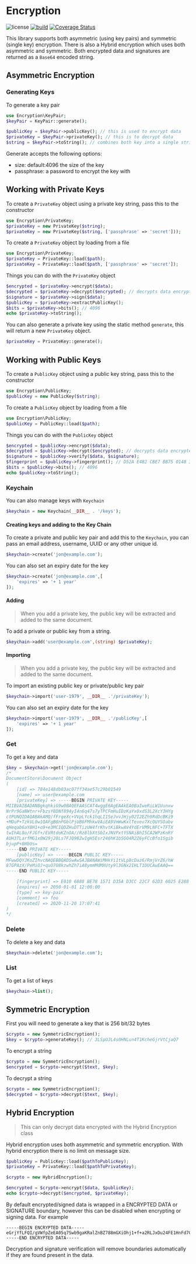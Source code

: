 # Encryption

![license](https://img.shields.io/badge/license-MIT-brightGreen.svg)
[![build](https://github.com/jamielsharief/encryption/workflows/CI/badge.svg)](https://github.com/jamielsharief/encryption/actions)
[![Coverage Status](https://coveralls.io/repos/github/jamielsharief/encryption/badge.svg?branch=master)](https://coveralls.io/github/jamielsharief/encryption?branch=master)

This library supports both asymmetric (using key pairs) and symmetric (single key) encryption. There is also a Hybrid encryption which uses both asymmetric and symmetric. Both encrypted data and signatures are returned as a `Base64` encoded string.

## Asymmetric Encryption

### Generating Keys

To generate a key pair

```php
use Encryption\KeyPair;
$keyPair = KeyPair::generate();

$publicKey = $keyPair->publicKey(); // this is used to encrypt data
$privateKey = $keyPair->privateKey(); // this is to decrypt data
$string = $keyPair->toString(); // combines both key into a single string
```

Generate accepts the following options:

- size: default:4096 the size of the key
- passphrase: a password to encrypt the key with

## Working with Private Keys

To create a `PrivateKey` object using a private key string, pass this to the constructor

```php
use Encryption\PrivateKey;
$privateKey = new PrivateKey($string);
$privateKey = new PrivateKey($string, ['passphrase' => 'secret']));
```

To create a `PrivateKey` object by loading from a file

```php
use Encryption\PrivateKey;
$privateKey = PrivateKey::load($path);
$privateKey = PrivateKey::load($path, ['passphrase' => 'secret']);
```

Things you can do with the `PrivateKey` object

```php
$encrypted = $privateKey->encrypt($data);
$decrypted = $privateKey->decrypt($encrypted); // decrypts data encrypted by public key
$signature = $privateKey->sign($data);
$publicKey = $privateKey->extractPublicKey();
$bits = $privateKey->bits(); // 4096
echo $privateKey->toString();
```

You can also generate a private key using the static method `generate`, this will return a new `PrivateKey` object.

```php
$privateKey = PrivateKey::generate();
```

## Working with Public Keys

To create a `PublicKey` object using a public key string, pass this to the constructor

```php
use Encryption\PublicKey;
$publicKey = new PublicKey($string);
```

To create a `PublicKey` object by loading from a file

```php
use Encryption\PublicKey;
$publicKey = PublicKey::load($path);
```

Things you can do with the `PublicKey` object

```php
$encrypted = $publicKey->encrypt($data);
$decrypted = $publicKey->decrypt($encrypted); // decrypts data encrypted by private key
$signature = $publicKey->verify($data, $signature);
$fingerprint = $publicKey->fingerprint(); // D52A E482 CBE7 BB75 0148 3851 93A3 910A 0719 994D
$bits = $publicKey->bits(); // 4096
echo $publicKey->toString();
```

### Keychain

You can also manage keys with `Keychain`

```php
$keychain = new Keychain(__DIR__ . '/keys');
```

#### Creating keys and adding to the Key Chain

To create a private and public key pair and add this to the `Keychain`, you can pass an
email address, username, UUID or any other unique id.

```php
$keychain->create('jon@example.com');
```

You can also set an expiry date for the key

```php
$keychain->create('jon@example.com',[
    'expires' => '+ 1 year'
]);
```

#### Adding

> When you add a private key, the public key will be extracted and added to the same document.

To add a private or public key from a string.

```php
$keychain->add('user@example.com',(string) $privateKey);
```

#### Importing

> When you add a private key, the public key will be extracted and added to the same document.

To import an existing public key or private/public key pair

```php
$keychain->import('user-1979', __DIR__ .'/privateKey');
```

You can also set an expiry date for the key

```php
$keychain->import('user-1979', __DIR__ .'/publicKey',[
    'expires' => '+ 1 year'
]);
```

### Get

To get a key and data

```php
$key = $keychain->get('jon@example.com');
/*
DocumentStore\Document Object
(
    [id] => 784e148db03ac07ff34ae57c29b01549
    [name] => user@example.com
    [privateKey] => -----BEGIN PRIVATE KEY-----
MIIBVAIBADANBgkqhkiG9w0BAQEFAASCAT4wggE6AgEAAkEA0BaIweRiLW1Uunxw
NrPr9GaNWtnr+FbzsY8DNf894yI4n6q47s7yTPCFmHuIDzKaYx0xdS3L2XcY3HYg
ctPUNQIDAQABAkAMQ/fFrgeXc+VVpLYck1hqLI1SeJvvJHjy02I2EZh9RdDcBKi9
+MOuP+TzkVL0w1QAFgB8nPGblPjUB6FMhkwVAiEA9VmWwKxlTevev7XcOUYSOabv
qHeqab6aY8H1+o9+e3MCIQDZHuDTTizUW4frKhvtKiBkwAV4YdErVM9LNFC+TFTX
twIhAL8o/FJGf+/EVRtdoKZnOA//Rz8lbXtSbIxJNVPxtYSNAiBhI5CA2WPzKnRY
AUH3TLarfMG1x0W29j28Ls7FJQ98ZwIgH5Esr246hK1bSGO4R2Z6yFCcBfo1Sgib
bjupP+8HbUs=
-----END PRIVATE KEY-----
    [publicKey] => -----BEGIN PUBLIC KEY-----
MFwwDQYJKoZIhvcNAQEBBQADSwAwSAJBANAWiMHkYi1tVLp8cDaz6/RmjVrZ6/hW
87GPAzX/PeMiOJ+quO7O8kzwhZh7iA8ymmMdMXUty9l3GNx2IHLT1DUCAwEAAQ==
-----END PUBLIC KEY-----

    [fingerprint] => E010 6888 BE78 1571 D35A D3CC 22C7 62D3 6025 E288
    [expires] => 2050-01-01 12:00:00
    [type] => key-pair
    [comment] => foo
    [created] => 2020-11-20 17:07:41
)
*/
```

### Delete

To delete a key and data

```php
$keychain->delete('jon@example.com');
```

### List

To get a list of keys

```php
$keychain->list();
```

## Symmetric Encryption

First you will need to generate a key that is 256 bit/32 bytes

```php
$crypto = new SymmetricEncryption();
$key = $crypto->generateKey(); // 3LSpUJL4s0HNLun4T1KcheGjrVtCjaQ7
```

To encrypt a string

```php
$crypto = new SymmetricEncryption();
$encrypted = $crypto->encrypt($text, $key);
```

To decrypt a string

```php
$crypto = new SymmetricEncryption();
$decrypted = $crypto->decrypt($text, $key);
```

## Hybrid Encryption

> This can only decrypt data encrypted with the Hybrid Encryption class

Hybrid encryption uses both asymmetric and symmetric encryption. With hybrid encryption there is no limit on message size.

```php
$publicKey = PublicKey::load($pathToPublicKey);
$privateKey = PrivateKey::load($pathToPrivateKey);

$crypto = new HybridEncryption();

$encrypted = $crypto->encrypt($data, $publicKey);
echo $crypto->decrypt($encrypted, $privateKey);
```

By default encrypted/signed data is wrapped in a ENCRYPTED DATA or SIGNATURE boundary, however this can be disabled when encrypting or signing data. For example

```text
-----BEGIN ENCRYPTED DATA-----
eGrjYfLFQI/gVWfpZeEA05q7Swb9gaKRalZnBZ788mGXiOhj1+f+a2RLJxDu24FE1HnFd70YcPAAdWme1Lu0yQ==
-----END ENCRYPTED DATA-----
```

Decryption and signature verification will remove boundaries automatically if they are found present in the data.
